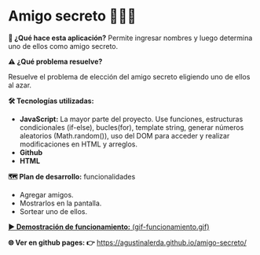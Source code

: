 # Amigo secreto 🤝🕵️‍♂️

**📝 ¿Qué hace esta aplicación?** 
Permite ingresar nombres y luego determina uno de ellos como amigo secreto.

**⚠️ ¿Qué problema resuelve?**

Resuelve el problema de elección del amigo secreto eligiendo uno de ellos al azar.

**🛠️ Tecnologías utilizadas:**

- **JavaScript:** La mayor parte del proyecto. Use funciones, estructuras condicionales (if-else), bucles(for), template string, generar números aleatorios (Math.random()), uso del DOM para acceder y realizar modificaciones en HTML y arreglos.
- **Github**
- **HTML**

**🗺️ Plan de desarrollo:** funcionalidades

- Agregar amigos.
- Mostrarlos en la pantalla.
- Sortear uno de ellos.

[ **▶️ Demostración de funcionamiento:** (gif-funcionamiento.gif)](https://github.com/AgustinaLerda/amigo-secreto/blob/main/gif-funcionamiento.gif)
 
 **🌐 Ver en github pages:  👉** https://agustinalerda.github.io/amigo-secreto/
